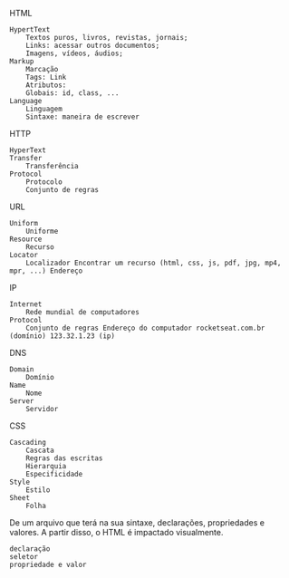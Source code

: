 HTML

    HypertText
        Textos puros, livros, revistas, jornais;
        Links: acessar outros documentos;
        Imagens, vídeos, áudios;
    Markup
        Marcação
        Tags: Link
        Atributos:
        Globais: id, class, ...
    Language
        Linguagem
        Sintaxe: maneira de escrever

HTTP

    HyperText
    Transfer
        Transferência
    Protocol
        Protocolo
        Conjunto de regras

URL

    Uniform
        Uniforme
    Resource
        Recurso
    Locator
        Localizador Encontrar um recurso (html, css, js, pdf, jpg, mp4, mpr, ...) Endereço

IP

    Internet
        Rede mundial de computadores
    Protocol
        Conjunto de regras Endereço do computador rocketseat.com.br (domínio) 123.32.1.23 (ip)

DNS

    Domain
        Domínio
    Name
        Nome
    Server
        Servidor

CSS

    Cascading
        Cascata
        Regras das escritas
        Hierarquia
        Especificidade
    Style
        Estilo
    Sheet
        Folha

De um arquivo que terá na sua sintaxe, declarações, propriedades e valores. A partir disso, o HTML é impactado visualmente.

    declaração
    seletor
    propriedade e valor

